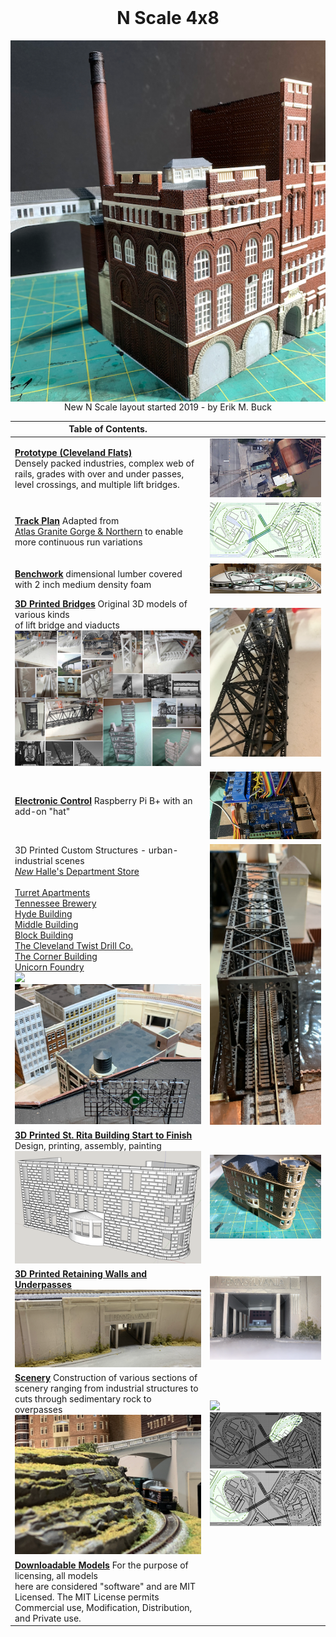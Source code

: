 <head>
<h1 align="center" style="margin-top: 0px;">N Scale 4x8</h1>

<p align="center" style="margin-bottom: 0px !important;">
 <img width="800" src="./buildingBrew/IMG_0674.png" alt="adf" align="center"> 
</p>
<p align="center" style="margin-top: 0px;">New N Scale layout started 2019 - by Erik M. Buck</p>
</head>


| Table of Contents.         |                                                                                               |
|----------------------------|-----------------------------------------------------------------------------------------------|
| [**Prototype (Cleveland Flats)**](prototypeInspiration/Prototypes.md) <br /> Densely packed industries, complex web of rails, grades with over and under passes, level crossings, and multiple lift bridges. | ![Turnout at Lift Bridge](toc/tocTurnoutAtLiftBridge.png)
| [**Track Plan**](plan/plan.md) Adapted from <br /> [Atlas Granite Gorge & Northern](https://www.modeltrainforum.com/picture.php?albumid=241&pictureid=2492) to enable more continuous run variations | ![Plan](toc/tocRev8s.png)
| [**Benchwork**](benchwork/benchwork.md) dimensional lumber covered with 2 inch medium density foam | ![Benchwork](toc/tocIMG_0104.png)
| [**3D Printed Bridges**](printedModels/Custom3DPrintedBridges.md) Original 3D models of various kinds <br /> of lift bridge and viaducts <br /> ![Models and Prototype Inspirations](toc/tocCustom3DPrintedModels.png) | ![](closeUpPrintedGirder.png)
[**Electronic Control**](controls/Control.md) Raspberry Pi B+ with an add-on "hat" | ![Electronic Control](toc/tocIMG_0129s.png)
| 3D Printed Custom Structures - urban-industrial scenes <br /> [*New* Halle's Department Store](buildingHalles/buildingHalles.md) <br /><br /> [Turret Apartments](buildingTurretApartments/buildingTurretAppartments.md) <br /> [Tennessee Brewery](buildingBrew/brew.md) <br /> [Hyde Building](buildingHyde/buildingHyde.md) <br /> [Middle Building](buildingMiddle/buildingMiddle.md) <br /> [Block Building](buildingBlock/buildingBlock.md) <br /> [The Cleveland Twist Drill Co.](buildingClevelandTwistDrill/buildingCYDC.md) <br /> [The Corner Building](buildingCorner/buildingCorner.md) <br /> [Unicorn Foundry](buildingFoundry/buildingFoundry.md) <br /> ![](Scenery/part03/IMG_0926small.png) ![](20220802/IMG_0795small.png)| ![](toc/IMG_0857.png) 
| [**3D Printed St. Rita Building Start to Finish**](buildingStRitaStartToFinish/buildingStRita.md) <br /> Design, printing, assembly, painting <br /> ![](buildingStRitaStartToFinish/ModelPartA.png) | ![Assembled Structure](buildingStRitaStartToFinish/assembledStructure_d.png)
| [**3D Printed Retaining Walls and Underpasses**](https://nscale4by8.github.io/nscale4x8/Scenery/part01/part01.html) <br /> ![Setting](toc/tocRetainingWall_p.png) | ![](Scenery/1.png) 
| [**Scenery**](Scenery/Scenery.md) Construction of various sections of scenery ranging from industrial structures to cuts through sedimentary rock to overpasses <br /> ![](Scenery/part03/b.png) | ![](toc/tocArea02.png) ![](toc/tocArea00.png) ![](toc/tocArea01.png) |
| [**Downloadable Models**](downloadableModels/downloadableModels.md) For the purpose of licensing, all models <br /> here are considered "software" and are MIT Licensed. The MIT License permits Commercial use, Modification, Distribution, and Private use.
